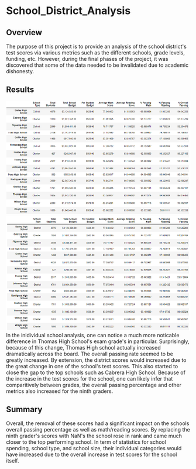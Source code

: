# School_District_Analysis
## Overview
The purpose of this project is to provide an analysis of the school district's test scores via various metrics such as the different schools, grade levels, funding, etc. However, during the final phases of the project, it was discovered that some of the data needed to be invalidated due to academic dishonesty.
## Results
![PyCity Schools Orig](https://github.com/pmercado625/School_District_Analysis/blob/main/PyCity_Original_Schools.png?raw=true)
![PyCity Schools Thomas](https://github.com/pmercado625/School_District_Analysis/blob/main/PyCity_Thomas_Schools.png?raw=true)  
In the inidividual school analysis, one can notice a much more noticable difference in Thomas High School's exam grade's in particular. Surprisingly, because of this change, Thomas High school actually increased dramatically across the board. The overall passing rate seemed to be greatly increased. By extension, the district scores would increased due to the great change in one of the school's test scores. This also started to close the gap to the top schools such as Cabrera High School. Because of the increase in the test scores for the school, one can likely infer that comparitively between grades, the overall passing percentage and other metrics also increased for the ninth graders.
## Summary
Overall, the removal of these scores had a significant impact on the schools overall passing percentage as well as math/reading scores. By replacing the ninth grader's scores with NaN's the school rose in rank and came much closer to the top performing school. In term of statistics for school spending, school type, and school size, their individual categories would have increased due to the overall increase in test scores for the school itself.

